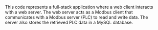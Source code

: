 This code represents a full-stack application where a web client interacts with a web server. The web server acts as a Modbus client that communicates with a Modbus server (PLC) to read and write data. The server also stores the retrieved PLC data in a MySQL database.
